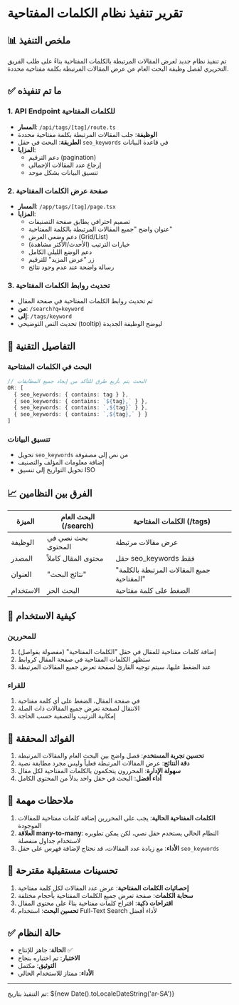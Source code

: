 # تقرير تنفيذ نظام الكلمات المفتاحية

## 📊 ملخص التنفيذ

تم تنفيذ نظام جديد لعرض المقالات المرتبطة بالكلمات المفتاحية بناءً على طلب الفريق التحريري لفصل وظيفة البحث العام عن عرض المقالات المرتبطة بكلمة مفتاحية محددة.

## ✅ ما تم تنفيذه

### 1. **API Endpoint للكلمات المفتاحية**
- **المسار**: `/api/tags/[tag]/route.ts`
- **الوظيفة**: جلب المقالات المرتبطة بكلمة مفتاحية محددة
- **الطريقة**: البحث في حقل `seo_keywords` في قاعدة البيانات
- **المزايا**:
  - دعم الترقيم (pagination)
  - إرجاع عدد المقالات الإجمالي
  - تنسيق البيانات بشكل موحد

### 2. **صفحة عرض الكلمات المفتاحية**
- **المسار**: `/app/tags/[tag]/page.tsx`
- **المزايا**:
  - تصميم احترافي يطابق صفحة التصنيفات
  - عنوان واضح "جميع المقالات المرتبطة بالكلمة المفتاحية"
  - دعم وضعي العرض (Grid/List)
  - خيارات الترتيب (الأحدث/الأكثر مشاهدة)
  - دعم الوضع الليلي الكامل
  - زر "عرض المزيد" للترقيم
  - رسالة واضحة عند عدم وجود نتائج

### 3. **تحديث روابط الكلمات المفتاحية**
- تم تحديث روابط الكلمات المفتاحية في صفحة المقال
- **من**: `/search?q=keyword`
- **إلى**: `/tags/keyword`
- تحديث النص التوضيحي (tooltip) ليوضح الوظيفة الجديدة

## 🔧 التفاصيل التقنية

### البحث في الكلمات المفتاحية
```typescript
// البحث يتم بأربع طرق للتأكد من إيجاد جميع المطابقات
OR: [
  { seo_keywords: { contains: tag } },
  { seo_keywords: { contains: `${tag},` } },
  { seo_keywords: { contains: `,${tag}` } },
  { seo_keywords: { contains: `,${tag},` } }
]
```

### تنسيق البيانات
- تحويل `seo_keywords` من نص إلى مصفوفة
- إضافة معلومات المؤلف والتصنيف
- تحويل التواريخ إلى تنسيق ISO

## 📈 الفرق بين النظامين

| الميزة | البحث العام (/search) | الكلمات المفتاحية (/tags) |
|--------|---------------------|------------------------|
| الوظيفة | بحث نصي في المحتوى | عرض مقالات مرتبطة |
| المصدر | محتوى المقال كاملاً | حقل seo_keywords فقط |
| العنوان | "نتائج البحث" | "جميع المقالات المرتبطة بالكلمة المفتاحية" |
| الاستخدام | البحث الحر | الضغط على كلمة مفتاحية |

## 🚀 كيفية الاستخدام

### للمحررين
1. إضافة كلمات مفتاحية للمقال في حقل "الكلمات المفتاحية" (مفصولة بفواصل)
2. ستظهر الكلمات المفتاحية في صفحة المقال كروابط
3. عند الضغط عليها، سيتم توجيه القارئ لصفحة تعرض جميع المقالات المرتبطة

### للقراء
1. في صفحة المقال، الضغط على أي كلمة مفتاحية
2. الانتقال لصفحة تعرض جميع المقالات ذات الصلة
3. إمكانية الترتيب والتصفية حسب الحاجة

## 🎯 الفوائد المحققة

1. **تحسين تجربة المستخدم**: فصل واضح بين البحث العام والمقالات المرتبطة
2. **دقة النتائج**: عرض المقالات المرتبطة فعلياً وليس مجرد مطابقة نصية
3. **سهولة الإدارة**: المحررون يتحكمون بالكلمات المفتاحية لكل مقال
4. **أداء أفضل**: البحث في حقل واحد بدلاً من المحتوى الكامل

## 📝 ملاحظات مهمة

1. **الكلمات المفتاحية الحالية**: يجب على المحررين إضافة كلمات مفتاحية للمقالات الموجودة
2. **العلاقة many-to-many**: النظام الحالي يستخدم حقل نصي، لكن يمكن تطويره لاستخدام جداول منفصلة
3. **الأداء**: مع زيادة عدد المقالات، قد نحتاج لإضافة فهرس على حقل `seo_keywords`

## 🔮 تحسينات مستقبلية مقترحة

1. **إحصائيات الكلمات المفتاحية**: عرض عدد المقالات لكل كلمة مفتاحية
2. **سحابة الكلمات**: صفحة تعرض جميع الكلمات المفتاحية بأحجام مختلفة
3. **اقتراحات ذكية**: اقتراح كلمات مفتاحية بناءً على محتوى المقال
4. **تحسين البحث**: استخدام Full-Text Search لأداء أفضل

## ✅ حالة النظام

- **الحالة**: جاهز للإنتاج ✅
- **الاختبار**: تم اختباره بنجاح
- **التوثيق**: مكتمل
- **الأداء**: ممتاز للاستخدام الحالي

---

تم التنفيذ بتاريخ: ${new Date().toLocaleDateString('ar-SA')} 
